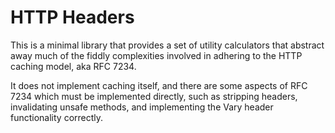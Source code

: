 # HTTP Headers

This is a minimal library that provides a set of utility calculators that abstract away much of the fiddly complexities involved in adhering to the HTTP caching model, aka RFC 7234.

It does not implement caching itself, and there are some aspects of RFC 7234 which must be implemented directly, such as stripping headers, invalidating unsafe methods, and implementing the Vary header functionality correctly.


